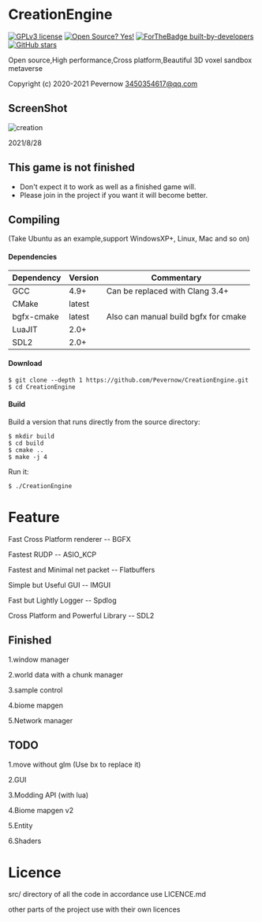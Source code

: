 # CreationEngine

[![GPLv3 license](https://img.shields.io/badge/License-GPLv3-blue.svg)](http://perso.crans.org/besson/LICENSE.html)
[![Open Source? Yes!](https://badgen.net/badge/Open%20Source%20%3F/Yes%21/blue?icon=github)](https://github.com/Naereen/badges/)
[![ForTheBadge built-by-developers](http://ForTheBadge.com/images/badges/built-by-developers.svg)](https://github.com/Pevernow/)
[![GitHub stars](https://img.shields.io/github/stars/Naereen/StrapDown.js.svg?style=social&label=Star&maxAge=2592000)](https://github.com/Pevernow/CreationEngine/stargazers/)

Open source,High performance,Cross platform,Beautiful 3D voxel sandbox metaverse

Copyright (c) 2020-2021 Pevernow <3450354617@qq.com>

## ScreenShot

![creation](https://user-images.githubusercontent.com/29888010/131216383-692b30e0-f77d-4a02-b0b0-18692d79cb32.png)


2021/8/28

This game is not finished
--------------------------
- Don't expect it to work as well as a finished game will.
- Please join in the project if you want it will become better.

## Compiling

(Take Ubuntu as an example,support WindowsXP+, Linux, Mac and so on)

#### Dependencies

| Dependency | Version | Commentary |
|------------|---------|------------|
| GCC        | 4.9+    | Can be replaced with Clang 3.4+ |
| CMake      | latest  |            |
| bgfx-cmake | latest  | Also can manual build bgfx for cmake|
| LuaJIT     | 2.0+    |            |
| SDL2       | 2.0+    |            |

#### Download

    $ git clone --depth 1 https://github.com/Pevernow/CreationEngine.git
    $ cd CreationEngine

#### Build

Build a version that runs directly from the source directory:

    $ mkdir build
    $ cd build
    $ cmake ..
    $ make -j 4

Run it:

    $ ./CreationEngine


# Feature

Fast Cross Platform renderer -- BGFX

Fastest RUDP -- ASIO_KCP

Fastest and Minimal net packet -- Flatbuffers

Simple but Useful GUI -- IMGUI

Fast but Lightly Logger -- Spdlog

Cross Platform and Powerful Library -- SDL2


## Finished

1.window manager

2.world data with a chunk manager

3.sample control

4.biome mapgen

5.Network manager


## TODO

1.move without glm (Use bx to replace it)

2.GUI

3.Modding API (with lua)

4.Biome mapgen v2

5.Entity

6.Shaders

# Licence
src/ directory of all the code in accordance use LICENCE.md

other parts of the project use with their own licences
